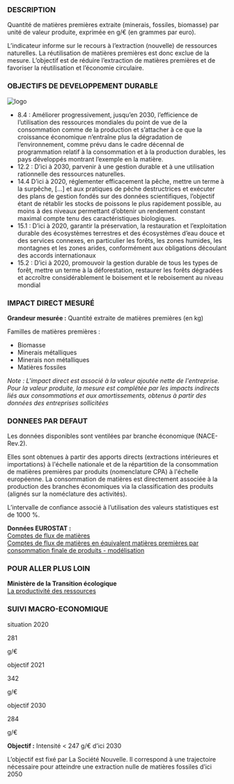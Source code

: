 ### DESCRIPTION

Quantité de matières premières extraite (minerais, fossiles, biomasse) par unité de valeur produite, exprimée en g/€ (en grammes par euro).

L’indicateur informe sur le recours à l’extraction (nouvelle) de ressources naturelles. La réutilisation de matières premières est donc exclue de la mesure.
L’objectif est de réduire l’extraction de matières premières et de favoriser la réutilisation et l’économie circulaire.

### OBJECTIFS DE DEVELOPPEMENT DURABLE

<div id="strip-odd" className="strip">
    <img id="logo-odd" src=/resources/odd_mat.png alt="logo"/>
</div>

* 8.4 : Améliorer progressivement, jusqu’en 2030, l’efficience de l’utilisation des ressources mondiales du point de vue de la consommation comme de la production et s’attacher à ce que la croissance économique n’entraîne plus la dégradation de l’environnement, comme prévu dans le cadre décennal de programmation relatif à la consommation et à la production durables, les pays développés montrant l’exemple en la matière.
* 12.2 : D’ici à 2030, parvenir à une gestion durable et à une utilisation rationnelle des ressources naturelles.
* 14.4 D’ici à 2020, réglementer efficacement la pêche, mettre un terme à la surpêche, \[...\] et aux pratiques de pêche destructrices et exécuter des plans de gestion fondés sur des données scientifiques, l’objectif étant de rétablir les stocks de poissons le plus rapidement possible, au moins à des niveaux permettant d’obtenir un rendement constant maximal compte tenu des caractéristiques biologiques.
* 15.1 : D’ici à 2020, garantir la préservation, la restauration et l’exploitation durable des écosystèmes terrestres et des écosystèmes d’eau douce et des services connexes, en particulier les forêts, les zones humides, les montagnes et les zones arides, conformément aux obligations découlant des accords internationaux
* 15.2 : D’ici à 2020, promouvoir la gestion durable de tous les types de forêt, mettre un terme à la déforestation, restaurer les forêts dégradées et accroître considérablement le boisement et le reboisement au niveau mondial

### IMPACT DIRECT MESUR&Eacute;

**Grandeur mesurée :** Quantité extraite de matières premières (en kg)

Familles de matières premières :
* Biomasse
* Minerais métalliques
* Minerais non métalliques
* Matières fossiles

*Note : L'impact direct est associé à la valeur ajoutée nette de l'entreprise. Pour la valeur produite, la mesure est complétée par les impacts indirects liés aux consommations et aux amortissements, obtenus à partir des données des entreprises sollicitées*

### DONNEES PAR DEFAUT

Les données disponibles sont ventilées par branche économique (NACE-Rev.2).

Elles sont obtenues à partir des apports directs (extractions intérieures et importations) à l'échelle nationale et de la répartition de la consommation de matières premières par produits (nomenclature CPA) à l'échelle européenne. La consommation de matières est directement associée à la production des branches économiques via la classification des produits (alignés sur la noméclature des activités).

L’intervalle de confiance associé à l’utilisation des valeurs statistiques est de 1000 %.

**Données EUROSTAT :**  
[Comptes de flux de matières](https://appsso.eurostat.ec.europa.eu/nui/show.do?dataset=env_ac_mfa&lang=fr)  
[Comptes de flux de matières en équivalent matières premières par consommation finale de produits - modélisation](https://appsso.eurostat.ec.europa.eu/nui/show.do?dataset=env_ac_rmefd&lang=fr)

### POUR ALLER PLUS LOIN

**Ministère de la Transition écologique**  
[La productivité des ressources](https://www.ecologie.gouv.fr/productivite-des-ressources)

### SUIVI MACRO-ECONOMIQUE

<div class="references-blocks">
    <div id="block-1">
    <p id="titre-block">situation 2020</p>
    <p id="value-block">281</p>
    <p id="unit-block">g/€</p>
    </div>
    <div id="block-2">
    <p id="titre-block">objectif 2021</p>
    <p id="value-block">342</p>
    <p id="unit-block">g/€</p>
    </div>
    <div id="block-3">
    <p id="titre-block">objectif 2030</p>
    <p id="value-block">284</p>
    <p id="unit-block">g/€</p>
    </div>
</div>

**Objectif :** Intensité < 247 g/€ d’ici 2030 

L’objectif est fixé par La Société Nouvelle. Il correspond à une trajectoire nécessaire pour atteindre une extraction nulle de matières fossiles d’ici 2050